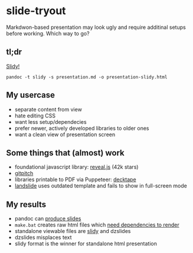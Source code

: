 # slide-tryout

Markdwon-based presentation may look ugly and require additinal setups before working. Which way to go?

## tl;dr

[Slidy!](https://www.w3.org/Talks/Tools/Slidy2/)

```
pandoc -t slidy -s presentation.md -o presentation-slidy.html 
```

## My usercase 

- separate content from view 
- hate editing CSS
- want less setup/dependecies
- prefer newer, actively developed libraries to older ones
- want a clean view of presentation screen 

## Some things that (almost) work

- foundational javascript library: [reveal.js](https://github.com/hakimel/reveal.js) (42k stars)
- [gitpitch](https://gitpitch.com/)
- libraries printable to PDF via Puppeteer: [decktape](https://github.com/astefanutti/decktape)
- [landslide](https://github.com/adamzap/landslide) uses outdated template and fails to show in full-screen mode


## My results

- pandoc can [produce slides](https://pandoc.org/MANUAL.html#producing-slide-shows-with-pandoc)
- `make.bat` creates raw html files which [need dependencies to render](https://github.com/jgm/pandoc/wiki/Using-pandoc-to-produce-reveal.js-slides)
- standalone viewable files are [slidy](https://www.w3.org/Talks/Tools/Slidy2/Overview.html#(1)) and dzslides
- dzslides misplaces text
- slidy format is the winner for standalone html presentation
